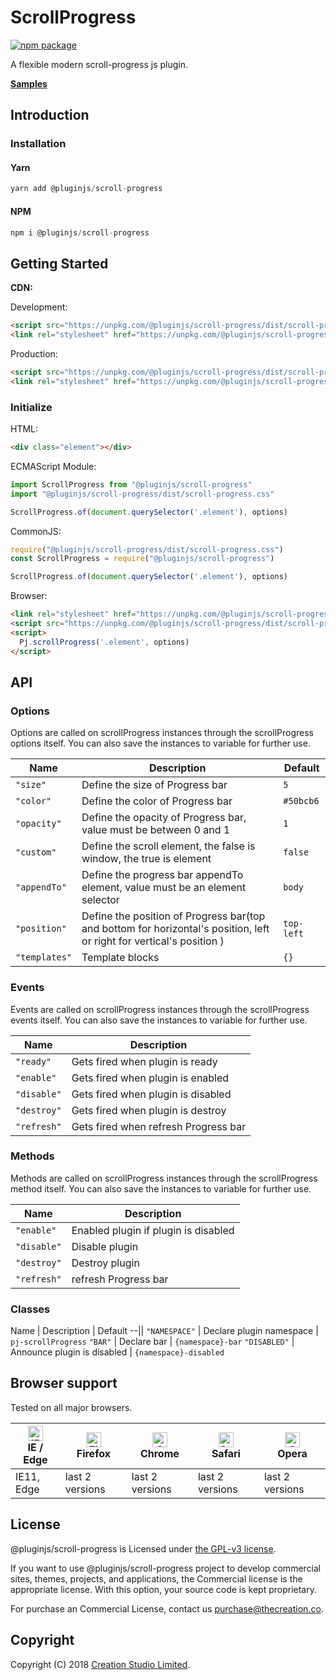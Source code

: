 # ScrollProgress

[![npm package](https://img.shields.io/npm/v/@pluginjs/scroll-progress.svg)](https://www.npmjs.com/package/@pluginjs/scroll-progress)

A flexible modern scroll-progress js plugin.

**[Samples](https://codesandbox.io/s/github/pluginjs/pluginjs/tree/master/modules/scrollProgress/samples)**

## Introduction
### Installation

#### Yarn

```javascript
yarn add @pluginjs/scroll-progress
```

#### NPM

```javascript
npm i @pluginjs/scroll-progress
```

## Getting Started

**CDN:**

Development:

```html
<script src="https://unpkg.com/@pluginjs/scroll-progress/dist/scroll-progress.js"></script>
<link rel="stylesheet" href="https://unpkg.com/@pluginjs/scroll-progress/dist/scroll-progress.css">
```

Production:

```html
<script src="https://unpkg.com/@pluginjs/scroll-progress/dist/scroll-progress.min.js"></script>
<link rel="stylesheet" href="https://unpkg.com/@pluginjs/scroll-progress/dist/scroll-progress.min.css">
```

### Initialize

HTML:

```html
<div class="element"></div>
```

ECMAScript Module:

```javascript
import ScrollProgress from "@pluginjs/scroll-progress"
import "@pluginjs/scroll-progress/dist/scroll-progress.css"

ScrollProgress.of(document.querySelector('.element'), options)
```

CommonJS:

```javascript
require("@pluginjs/scroll-progress/dist/scroll-progress.css")
const ScrollProgress = require("@pluginjs/scroll-progress")

ScrollProgress.of(document.querySelector('.element'), options)
```

Browser:

```html
<link rel="stylesheet" href="https://unpkg.com/@pluginjs/scroll-progress/dist/scroll-progress.css">
<script src="https://unpkg.com/@pluginjs/scroll-progress/dist/scroll-progress.js"></script>
<script>
  Pj.scrollProgress('.element', options)
</script>
```

## API

### Options

Options are called on scrollProgress instances through the scrollProgress options itself.
You can also save the instances to variable for further use.

Name | Description | Default
--|--|--
`"size"` | Define the size of Progress bar | `5`
`"color"` | Define the color of Progress bar | `#50bcb6`
`"opacity"` | Define the opacity of Progress bar, value must be between 0 and 1 | `1`
`"custom"` | Define the scroll element, the false is window, the true is element | `false`
`"appendTo"` | Define the progress bar appendTo element, value must be an element selector | `body`
`"position"` | Define the position of Progress bar(top and bottom for horizontal's position, left or right for vertical's position ) | `top-left`
`"templates"` | Template blocks | `{}`

### Events

Events are called on scrollProgress instances through the scrollProgress events itself.
You can also save the instances to variable for further use.

Name | Description
--|--
`"ready"` | Gets fired when plugin is ready
`"enable"` | Gets fired when plugin is enabled
`"disable"` | Gets fired when plugin is disabled
`"destroy"` | Gets fired when plugin is destroy
`"refresh"` | Gets fired when refresh Progress bar

### Methods

Methods are called on scrollProgress instances through the scrollProgress method itself.
You can also save the instances to variable for further use.

Name | Description
--|--
`"enable"` | Enabled plugin if plugin is disabled
`"disable"` | Disable plugin
`"destroy"` | Destroy plugin
`"refresh"` | refresh Progress bar

### Classes

Name | Description | Default
--||
`"NAMESPACE"` | Declare plugin namespace | `pj-scrollProgress`
`"BAR"` | Declare bar | `{namespace}-bar`
`"DISABLED"` | Announce plugin is disabled | `{namespace}-disabled`

## Browser support

Tested on all major browsers.

| [<img src="https://raw.githubusercontent.com/alrra/browser-logos/master/src/edge/edge_48x48.png" alt="IE / Edge" width="24px" height="24px" />](http://godban.github.io/browsers-support-badges/)</br>IE / Edge | [<img src="https://raw.githubusercontent.com/alrra/browser-logos/master/src/firefox/firefox_48x48.png" alt="Firefox" width="24px" height="24px" />](http://godban.github.io/browsers-support-badges/)</br>Firefox | [<img src="https://raw.githubusercontent.com/alrra/browser-logos/master/src/chrome/chrome_48x48.png" alt="Chrome" width="24px" height="24px" />](http://godban.github.io/browsers-support-badges/)</br>Chrome | [<img src="https://raw.githubusercontent.com/alrra/browser-logos/master/src/safari/safari_48x48.png" alt="Safari" width="24px" height="24px" />](http://godban.github.io/browsers-support-badges/)</br>Safari | [<img src="https://raw.githubusercontent.com/alrra/browser-logos/master/src/opera/opera_48x48.png" alt="Opera" width="24px" height="24px" />](http://godban.github.io/browsers-support-badges/)</br>Opera |
| --------- | --------- | --------- | --------- | --------- |
| IE11, Edge| last 2 versions| last 2 versions| last 2 versions| last 2 versions|

## License

@pluginjs/scroll-progress is Licensed under [the GPL-v3 license](LICENSE).

If you want to use @pluginjs/scroll-progress project to develop commercial sites, themes, projects, and applications, the Commercial license is the appropriate license. With this option, your source code is kept proprietary.

For purchase an Commercial License, contact us purchase@thecreation.co.

## Copyright

Copyright (C) 2018 [Creation Studio Limited](creationstudio.com).